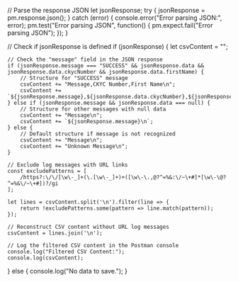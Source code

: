 

// Parse the response JSON
let jsonResponse;
try {
    jsonResponse = pm.response.json();
} catch (error) {
    console.error("Error parsing JSON:", error);
    pm.test("Error parsing JSON", function() {
        pm.expect.fail("Error parsing JSON");
    });
}

// Check if jsonResponse is defined
if (jsonResponse) {
    let csvContent = "";

    // Check the "message" field in the JSON response
    if (jsonResponse.message === "SUCCESS" && jsonResponse.data && jsonResponse.data.ckycNumber && jsonResponse.data.firstName) {
        // Structure for "SUCCESS" message
        csvContent += "Message,CKYC Number,First Name\n";
        csvContent += `${jsonResponse.message},${jsonResponse.data.ckycNumber},${jsonResponse.data.firstName}\n`;
    } else if (jsonResponse.message && jsonResponse.data === null) {
        // Structure for other messages with null data
        csvContent += "Message\n";
        csvContent += `${jsonResponse.message}\n`;
    } else {
        // Default structure if message is not recognized
        csvContent += "Message\n";
        csvContent += "Unknown Message\n";
    }

    // Exclude log messages with URL links
    const excludePatterns = [
        /https?:\/\/[\w\-_]+(\.[\w\-_]+)+([\w\-\.,@?^=%&:\/~\+#]*[\w\-\@?^=%&\/~\+#])?/gi
    ];

    let lines = csvContent.split('\n').filter(line => {
        return !excludePatterns.some(pattern => line.match(pattern));
    });

    // Reconstruct CSV content without URL log messages
    csvContent = lines.join('\n');

    // Log the filtered CSV content in the Postman console
    console.log("Filtered CSV Content:");
    console.log(csvContent);
} else {
    console.log("No data to save.");
}
